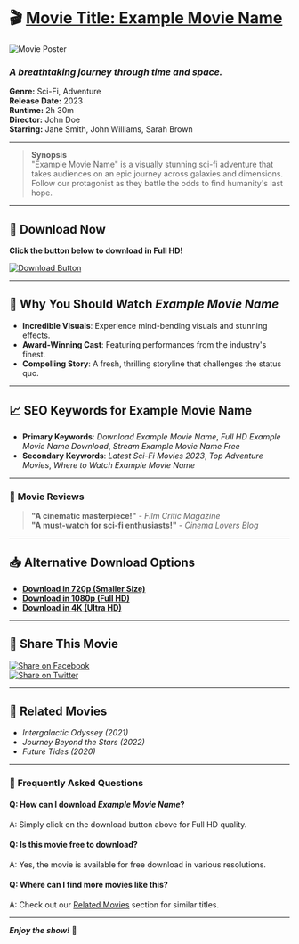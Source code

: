 # 🎬 **[Movie Title: Example Movie Name](#)**

![Movie Poster](movie-poster.jpg)

### *A breathtaking journey through time and space.*

**Genre:** Sci-Fi, Adventure  
**Release Date:** 2023  
**Runtime:** 2h 30m  
**Director:** John Doe  
**Starring:** Jane Smith, John Williams, Sarah Brown  

---

> **Synopsis**  
> "Example Movie Name" is a visually stunning sci-fi adventure that takes audiences on an epic journey across galaxies and dimensions. Follow our protagonist as they battle the odds to find humanity's last hope.

---

## 🌟 **Download Now**

**Click the button below to download in Full HD!**

[![Download Button](download-button.jpg)](https://example.com/download)

---

## 🌌 **Why You Should Watch _Example Movie Name_**

- **Incredible Visuals**: Experience mind-bending visuals and stunning effects.
- **Award-Winning Cast**: Featuring performances from the industry's finest.
- **Compelling Story**: A fresh, thrilling storyline that challenges the status quo.

---

## 📈 **SEO Keywords for Example Movie Name**

- **Primary Keywords**: _Download Example Movie Name_, _Full HD Example Movie Name Download_, _Stream Example Movie Name Free_
- **Secondary Keywords**: _Latest Sci-Fi Movies 2023_, _Top Adventure Movies_, _Where to Watch Example Movie Name_

---

### 📝 **Movie Reviews**

> **"A cinematic masterpiece!"** - *Film Critic Magazine*  
> **"A must-watch for sci-fi enthusiasts!"** - *Cinema Lovers Blog*

---

## 📥 **Alternative Download Options**

- **[Download in 720p (Smaller Size)](https://example.com/download-720p)**
- **[Download in 1080p (Full HD)](https://example.com/download-1080p)**
- **[Download in 4K (Ultra HD)](https://example.com/download-4k)**

---

## 📣 **Share This Movie**

[![Share on Facebook](facebook-icon.png)](https://facebook.com)  
[![Share on Twitter](twitter-icon.png)](https://twitter.com)

---

## 🎥 **Related Movies**

- _Intergalactic Odyssey (2021)_
- _Journey Beyond the Stars (2022)_
- _Future Tides (2020)_

---

### 🔎 **Frequently Asked Questions**

#### **Q: How can I download _Example Movie Name_?**  
A: Simply click on the download button above for Full HD quality.

#### **Q: Is this movie free to download?**  
A: Yes, the movie is available for free download in various resolutions.

#### **Q: Where can I find more movies like this?**  
A: Check out our [Related Movies](#related-movies) section for similar titles.

---

**_Enjoy the show!_** 🌌
